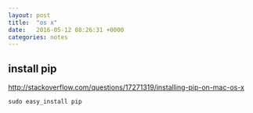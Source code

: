 ```yaml
---
layout: post
title:  "os x"
date:   2016-05-12 08:26:31 +0000
categories: notes
---
```



## install pip

http://stackoverflow.com/questions/17271319/installing-pip-on-mac-os-x
```
sudo easy_install pip
```
